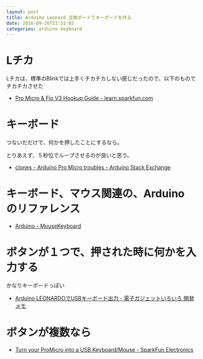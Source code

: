 ```yaml
---
layout: post
title: Arduino Leonard 互換ボードでキーボードを作る
date: 2016-09-26T23:53:02
categories: arduino keyboard
---
```


# Lチカ

Lチカは、標準のBlinkでは上手くチカチカしない感じだったので、以下のものでチカチカさせた

* [Pro Micro & Fio V3 Hookup Guide - learn.sparkfun.com](https://learn.sparkfun.com/tutorials/pro-micro--fio-v3-hookup-guide/example-1-blinkies)

# キーボード

つないだだけで、何かを押したことにするなら。

とりあえず、５秒位でループさせるのが良いと思う。

* [clones - Arduino Pro Micro troubles - Arduino Stack Exchange](http://arduino.stackexchange.com/questions/22511/arduino-pro-micro-troubles)

# キーボード、マウス関連の、Arduino のリファレンス

* [Arduino - MouseKeyboard](https://www.arduino.cc/en/Reference/MouseKeyboard)

# ボタンが１つで、押された時に何かを入力する

かなりキーボードっぽい

* [Arduino LEONARDOでUSBキーボード出力 - 電子ガジェットいろいろ 開発メモ](http://d.hatena.ne.jp/uosoft/20150127/1422288430)

# ボタンが複数なら

* [Turn your ProMicro into a USB Keyboard/Mouse - SparkFun Electronics](https://www.sparkfun.com/tutorials/337)
